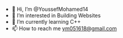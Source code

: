 - 👋 Hi, I’m @YoussefMohamed14
- 👀 I’m interested in Building Websites
- 🌱 I’m currently learning C++
- 📫 How to reach me ym051618@gmail.com

<!---
YoussefMohamed14/YoussefMohamed14 is a ✨ special ✨ repository because its `README.md` (this file) appears on your GitHub profile.
You can click the Preview link to take a look at your changes.
--->
